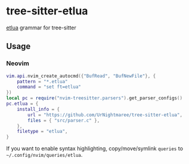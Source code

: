 # tree-sitter-etlua

[etlua](https://github.com/leafo/etlua) grammar for tree-sitter

## Usage

### Neovim

```lua
vim.api.nvim_create_autocmd({"BufRead", "BufNewFile"}, {
    pattern = "*.etlua"
    command = "set ft=etlua"
})
local pc = require("nvim-treesitter.parsers").get_parser_configs()
pc.etlua = {
    install_info = {
        url = "https://github.com/UrNightmaree/tree-sitter-etlua",
        files = { "src/parser.c" },
    },
    filetype = "etlua",
}
```

If you want to enable syntax highlighting, copy/move/symlink `queries` to `~/.config/nvim/queries/etlua`.
